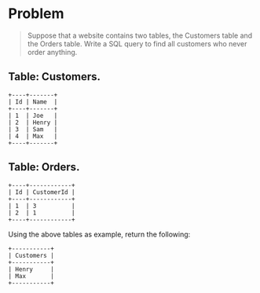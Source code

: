 # Problem  
>Suppose that a website contains two tables, the Customers table and the Orders table. Write a SQL query to find all customers who never order anything.

## Table: Customers.

	+----+-------+
	| Id | Name  |
	+----+-------+
	| 1  | Joe   |
	| 2  | Henry |
	| 3  | Sam   |
	| 4  | Max   |
	+----+-------+

## Table: Orders.

	+----+------------+
	| Id | CustomerId |
	+----+------------+
	| 1  | 3          |
	| 2  | 1          |
	+----+------------+

  Using the above tables as example, return the following:

	+-----------+
	| Customers |
	+-----------+
	| Henry     |
	| Max       |
	+-----------+

